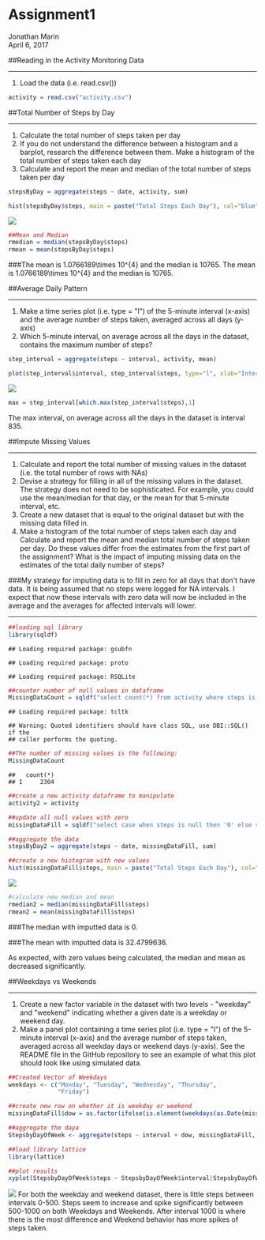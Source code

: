 # Assignment1
Jonathan Marin  
April 6, 2017  



##Reading in the Activity Monitoring Data
***
1. Load the data (i.e. read.csv())


```r
activity = read.csv("activity.csv")
```



##Total Number of Steps by Day
***

1. Calculate the total number of steps taken per day
2. If you do not understand the difference between a histogram and a barplot, research the difference between them. Make a histogram of the total number of steps taken each day
3. Calculate and report the mean and median of the total number of steps taken per day


```r
stepsByDay = aggregate(steps ~ date, activity, sum)

hist(stepsByDay$steps, main = paste("Total Steps Each Day"), col="blue", xlab= "Number of Steps")
```

![](PA1_template_files/figure-html/TotalStepsPerDay-1.png)<!-- -->

```r
##Mean and Median
rmedian = median(stepsByDay$steps)
rmean = mean(stepsByDay$steps)
```

###The mean is 1.0766189\times 10^{4} and the median is 10765. The mean is 1.0766189\times 10^{4} and the median is 10765. 



##Average Daily Pattern
***

1. Make a time series plot (i.e. type = "l") of the 5-minute interval (x-axis) and the average number of steps taken, averaged across all days (y-axis)
2. Which 5-minute interval, on average across all the days in the dataset, contains the maximum number of steps?



```r
step_interval = aggregate(steps ~ interval, activity, mean)

plot(step_interval$interval, step_interval$steps, type="l", xlab="Interval", ylab= "# of Steps", main = "Average # of Steps per Day by Interval")
```

![](PA1_template_files/figure-html/AvgDailyPattern-1.png)<!-- -->

```r
max = step_interval[which.max(step_interval$steps),1]
```

The max interval, on average across all the days in the dataset is interval 835.


##Impute Missing Values
***

1. Calculate and report the total number of missing values in the dataset (i.e. the total number of rows with NAs)
2. Devise a strategy for filling in all of the missing values in the dataset. The strategy does not need to be sophisticated. For example, you could use the mean/median for that day, or the mean for that 5-minute interval, etc.
3. Create a new dataset that is equal to the original dataset but with the missing data filled in.
4. Make a histogram of the total number of steps taken each day and Calculate and report the mean and median total number of steps taken per day. Do these values differ from the estimates from the first part of the assignment? What is the impact of imputing missing data on the estimates of the total daily number of steps?

###My strategy for imputing data is to fill in zero for all days that don't have data.  It is being assumed that no steps were logged for NA intervals. I expect that now these intervals with zero data will now be included in the average and the averages for affected intervals will lower. 
***


```r
##loading sql library
library(sqldf)
```

```
## Loading required package: gsubfn
```

```
## Loading required package: proto
```

```
## Loading required package: RSQLite
```

```r
##counter number of null values in dataframe
MissingDataCount = sqldf("select count(*) from activity where steps is null")
```

```
## Loading required package: tcltk
```

```
## Warning: Quoted identifiers should have class SQL, use DBI::SQL() if the
## caller performs the quoting.
```

```r
##The number of missing values is the following:
MissingDataCount
```

```
##   count(*)
## 1     2304
```

```r
##create a new activity dataframe to manipulate
activity2 = activity

##update all null values with zero
missingDataFill = sqldf("select case when steps is null then '0' else steps end as steps, date, interval from activity2")

##aggregate the data
stepsByDay2 = aggregate(steps ~ date, missingDataFill, sum)

##create a new histogram with new values
hist(missingDataFill$steps, main = paste("Total Steps Each Day"), col="blue", xlab= "Number of Steps")
```

![](PA1_template_files/figure-html/MissingValues-1.png)<!-- -->

```r
#calculate new median and mean
rmedian2 = median(missingDataFill$steps)
rmean2 = mean(missingDataFill$steps)
```

###The median with imputted data is 0. 

###The mean with imputted data is 32.4799636.

As expected, with zero values being calculated, the median and mean as decreased significantly. 

##Weekdays vs Weekends
***
1. Create a new factor variable in the dataset with two levels - "weekday" and "weekend" indicating whether a given date is a weekday or weekend day.
2. Make a panel plot containing a time series plot (i.e. type = "l") of the 5-minute interval (x-axis) and the average number of steps taken, averaged across all weekday days or weekend days (y-axis). See the README file in the GitHub repository to see an example of what this plot should look like using simulated data.



```r
##Created Vector of Weekdays
weekdays <- c("Monday", "Tuesday", "Wednesday", "Thursday", 
              "Friday")

##create new row on whether it is weekday or weekend
missingDataFill$dow = as.factor(ifelse(is.element(weekdays(as.Date(missingDataFill$date)),weekdays), "Weekday", "Weekend"))

##aggregate the daya
StepsbyDayOfWeek <- aggregate(steps ~ interval + dow, missingDataFill, mean)

##load library lattice
library(lattice)

##plot results
xyplot(StepsbyDayOfWeek$steps ~ StepsbyDayOfWeek$interval|StepsbyDayOfWeek$dow, main="Average Steps per Day by Interval",xlab="Interval", ylab="Steps",layout=c(1,2), type="l")
```

![](PA1_template_files/figure-html/unnamed-chunk-1-1.png)<!-- -->
For both the weekday and weekend dataset, there is little steps between intervals 0-500.  Steps seem to increase and spike significantly between 500-1000 on both Weekdays and Weekends.   After interval 1000 is where there is the most difference and Weekend behavior has more spikes of steps taken.  
